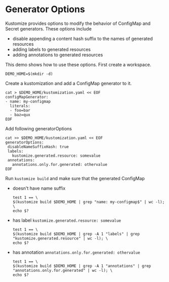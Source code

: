 # Generator Options

Kustomize provides options to modify the behavior of ConfigMap and Secret generators. These options include
 
 - disable appending a content hash suffix to the names of generated resources
 - adding labels to generated resources
 - adding annotations to generated resources
 
This demo shows how to use these options. First create a workspace.
```
DEMO_HOME=$(mkdir -d)
```

Create a kustomization and add a ConfigMap generator to it.

<!-- @createCMGenerator @test -->
```
cat > $DEMO_HOME/kustomization.yaml << EOF
configMapGenerator:
- name: my-configmap
  literals:	
  - foo=bar
  - baz=qux
EOF
```

Add following generatorOptions
<!-- @addGeneratorOptions @test -->
```
cat >> $DEMO_HOME/kustomization.yaml << EOF
generatorOptions:
 disableNameSuffixHash: true
 labels:
   kustomize.generated.resource: somevalue
 annotations:
   annotations.only.for.generated: othervalue
EOF
```
Run `kustomize build` and make sure that the generated ConfigMap
 
 - doesn't have name suffix
    <!-- @verify @test -->
    ```
    test 1 == \
    $(kustomize build $DEMO_HOME | grep "name: my-configmap$" | wc -l); \
    echo $?
    ```
 - has label `kustomize.generated.resource: somevalue`
     ```
     test 1 == \
     $(kustomize build $DEMO_HOME | grep -A 1 "labels" | grep "kustomize.generated.resource" | wc -l); \
     echo $?
     ```
 - has annotation `annotations.only.for.generated: othervalue`
      ```
      test 1 == \
      $(kustomize build $DEMO_HOME | grep -A 1 "annotations" | grep "annotations.only.for.generated" | wc -l); \
      echo $?
      ```
      
